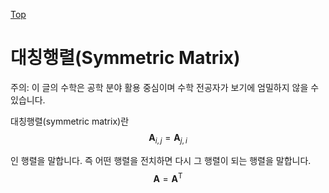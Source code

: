 [Top](index.md)

# 대칭행렬(Symmetric Matrix)

주의: 이 글의 수학은 공학 분야 활용 중심이며 수학 전공자가 보기에 엄밀하지 않을 수 있습니다.

대칭행렬(symmetric matrix)란
$$
\mathbf{A}_{i,j} = \mathbf{A}_{j,i}
$$

인 행렬을 말합니다. 즉 어떤 행렬을 전치하면 다시 그 행렬이 되는 행렬을 말합니다.
$$
\mathbf{A} = \mathbf{A}^\mathrm T
$$


